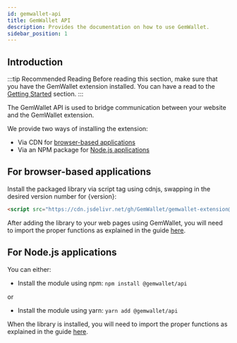 ```yaml
---
id: gemwallet-api
title: GemWallet API
description: Provides the documentation on how to use GemWallet.
sidebar_position: 1
---
```


## Introduction

:::tip Recommended Reading
Before reading this section, make sure that you have the GemWallet extension installed. You can have a read to the [Getting Started](../user-guide/getting-started) section.
:::

The GemWallet API is used to bridge communication between your website and the GemWallet extension.

We provide two ways of installing the extension:

- Via CDN for [browser-based applications](./gemwallet-api#for-browser-based-applications)
- Via an NPM package for [Node.js applications](./gemwallet-api#for-nodejs-applications)

## For browser-based applications

Install the packaged library via script tag using cdnjs, swapping in the desired version number for \{version\}:

```html
<script src="https://cdn.jsdelivr.net/gh/GemWallet/gemwallet-extension@\{version\}/dist/gemwallet-api.min.js"></script>
```

After adding the library to your web pages using GemWallet, you will need to import the proper functions as explained in the guide [here](./using-gemwallet-in-browser).

## For Node.js applications

You can either:

- Install the module using npm: `npm install @gemwallet/api`

or

- Install the module using yarn: `yarn add @gemwallet/api`

When the library is installed, you will need to import the proper functions as explained in the guide [here](./using-gemwallet-in-node-js).
